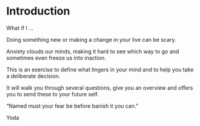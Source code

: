 # Introduction

What if I ...

Doing something new or making a change in your live can be scary.

Anxiety clouds our minds, making it hard to see which way to go and sometimes even freeze us into inaction.

This is an exercise to define what lingers in your mind and to help you take a deliberate decision.

It will walk you through several questions, give you an overview and offers you to send these to your future self.

“Named must your fear be before banish it you can.”

Yoda
